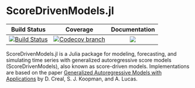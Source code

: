 # ScoreDrivenModels.jl

| **Build Status** | **Coverage** | **Documentation** |
|:-----------------:|:-----------------:|:-----------------:|
| [![Build Status][build-img]][build-url] | [![Codecov branch][codecov-img]][codecov-url] |[![](https://img.shields.io/badge/docs-latest-blue.svg)](https://lampspuc.github.io/ScoreDrivenModels.jl/latest/)

[build-img]: https://travis-ci.org/LAMPSPUC/ScoreDrivenModels.jl.svg?branch=master
[build-url]: https://travis-ci.org/LAMPSPUC/ScoreDrivenModels.jl

[codecov-img]: https://codecov.io/gh/LAMPSPUC/ScoreDrivenModels.jl/coverage.svg?branch=master
[codecov-url]: https://codecov.io/gh/LAMPSPUC/ScoreDrivenModels.jl?branch=master

ScoreDrivenModels.jl is a Julia package for modeling, forecasting, and simulating time series with generalized autoregressive score models (ScoreDrivenModels), also known as score-driven models. Implementations are based on the paper [Generalized Autoregressive Models with Applications](http://dx.doi.org/10.1002/jae.1279) by D. Creal, S. J. Koopman, and A. Lucas.